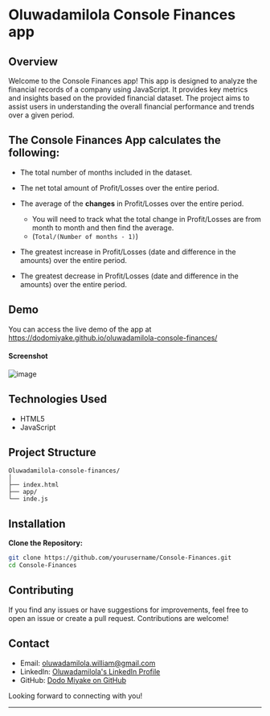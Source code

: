 # Oluwadamilola Console Finances app

## Overview

Welcome to the Console Finances app! This app is designed to analyze the financial records of a company using JavaScript. It provides key metrics and insights based on the provided financial dataset. The project aims to assist users in understanding the overall financial performance and trends over a given period.

## The Console Finances App calculates the following:

- The total number of months included in the dataset.

- The net total amount of Profit/Losses over the entire period.

- The average of the **changes** in Profit/Losses over the entire period.
  * You will need to track what the total change in Profit/Losses are from month to month and then find the average.
  * (`Total/(Number of months - 1)`)

* The greatest increase in Profit/Losses (date and difference in the amounts) over the entire period.

* The greatest decrease in Profit/Losses (date and difference in the amounts) over the entire period.

## Demo

You can access the live demo of the app at https://dodomiyake.github.io/oluwadamilola-console-finances/

#### Screenshot
![image](https://github.com/dodomiyake/oluwadamilola-console-finances/assets/70576110/8a8a726d-276c-45f1-8ca5-c5b32d819197)

## Technologies Used

- HTML5  
- JavaScript

## Project Structure
```
Oluwadamilola-console-finances/
│
├── index.html
├── app/
└── inde.js
```

## Installation

**Clone the Repository:**
   ```bash
   git clone https://github.com/yourusername/Console-Finances.git
   cd Console-Finances
   ```

## Contributing

If you find any issues or have suggestions for improvements, feel free to open an issue or create a pull request. Contributions are welcome!

## Contact

- Email: [oluwadamilola.william@gmail.com](mailto:oluwadamilola.william@gmail.com)
- LinkedIn: [Oluwadamilola's LinkedIn Profile](https://www.linkedin.com/in/oluwadamilolaxajayi)
- GitHub: [Dodo Miyake on GitHub](https://github.com/dodomiyake)

Looking forward to connecting with you!

---
